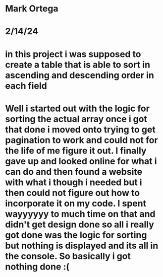 # Mark Ortega
# 2/14/24 
# in this project i was supposed to create a table that is able to sort in ascending and descending order in each field

<!-- Final notes -->
# Well i started out with the logic for sorting the actual array once i got that done i moved onto trying to get pagination to work and could not for the life of me figure it out. I finally gave up and looked online for what i can do and then found a website with what i though i needed but i then could not figure out how to incorporate it on my code. I spent wayyyyyy to much time on that and didn't get design done so all i really got done was the logic for sorting but nothing is displayed and its all in the console. So basically i got nothing done :(

